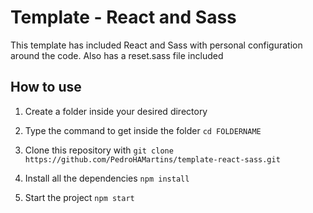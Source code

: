 # Template - React and Sass

This template has included React and Sass with personal configuration around the code.
Also has a reset.sass file included

## How to use

1. Create a folder inside your desired directory

2. Type the command to get inside the folder
   `cd FOLDERNAME`

3. Clone this repository with
   `git clone https://github.com/PedroHAMartins/template-react-sass.git`

4. Install all the dependencies
  `npm install`

5. Start the project
   `npm start`





